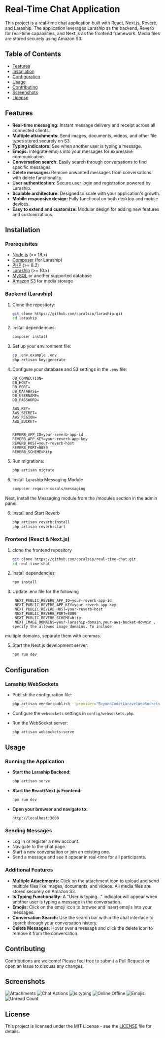 # Real-Time Chat Application

This project is a real-time chat application built with React, Next.js, Reverb, and Laraship. The application leverages Laraship as the backend, Reverb for real-time capabilities, and Next.js as the frontend framework. Media files are stored securely using Amazon S3.


## Table of Contents

- [Features](#features)
- [Installation](#installation)
- [Configuration](#configuration)
- [Usage](#usage)
- [Contributing](#contributing)
- [Screenshots](#screenshots)
- [License](#license)

## Features

- **Real-time messaging:** Instant message delivery and receipt across all connected clients.
- **Multiple attachments:** Send images, documents, videos, and other file types stored securely on S3.
- **Typing indicators:** See when another user is typing a message.
- **Emojis:** Integrate emojis into your messages for expressive communication.
- **Conversation search:** Easily search through conversations to find specific messages.
- **Delete messages:** Remove unwanted messages from conversations with delete functionality.
- **User authentication:** Secure user login and registration powered by Laraship.
- **Scalable architecture:** Designed to scale with your application's growth.
- **Mobile responsive design:** Fully functional on both desktop and mobile devices.
- **Easy to extend and customize:** Modular design for adding new features and customizations.

## Installation

### Prerequisites

- [Node.js](https://nodejs.org/) (>= 18.x)
- [Composer](https://getcomposer.org/) (for Laraship)
- [PHP](https://www.php.net/) (>= 8.2)
- [Laraship](https://www.laraship.com/) (>= 10.x)
- [MySQL](https://www.mysql.com/) or another supported database
- [Amazon S3](https://aws.amazon.com/s3/) for media storage

### Backend (Laraship)

1. Clone the repository:
    ```bash
    git clone https://github.com/coralsio/laraship.git
    cd laraship
    ```

2. Install dependencies:
    ```bash
    composer install
    ```

3. Set up your environment file:
    ```bash
    cp .env.example .env
    php artisan key:generate
    ```

4. Configure your database and S3 settings in the `.env` file:
    ```env
    DB_CONNECTION=
    DB_HOST=
    DB_PORT=
    DB_DATABASE=
    DB_USERNAME=
    DB_PASSWORD=

    AWS_KEY=
    AWS_SECRET=
    AWS_REGION=
    AWS_BUCKET=


    REVERB_APP_ID=your-reverb-app-id
    REVERB_APP_KEY=your-reverb-app-key
    REVERB_HOST=your-reverb-host
    REVERB_PORT=8080
    REVERB_SCHEME=http

    ```

5. Run migrations:
    ```bash
    php artisan migrate
    ```

6. Install Laraship Messaging Module
    ```bash
   composer require corals/messaging
    ```
  Next, install the Messaging module from the /modules section in the admin panel.
  
6. Install and Start Reverb
    ```bash
   php artisan reverb:install
   php artisan reverb:start 
    ```


### Frontend (React & Next.js)

1. clone the frontend repository
    ```bash
    git clone https://github.com/coralsio/real-time-chat.git
    cd real-time-chat
    ```

2. Install dependencies:
    ```bash
    npm install
    ```

3. Update .env file for the following
   ```
    NEXT_PUBLIC_REVERB_APP_ID=your-reverb-app-id
    NEXT_PUBLIC_REVERB_APP_KEY=your-reverb-app-key
    NEXT_PUBLIC_REVERB_HOST=your-reverb-host    
    NEXT_PUBLIC_REVERB_PORT=8080
    NEXT_PUBLIC_REVERB_SCHEME=http
    NEXT_IMAGE_DOMAINS=your-laraship-domain,your-aws-bucket-dowmin ,  specify the allowed image domains. To include
multiple domains, separate them with commas.

5. Start the Next.js development server:
    ```bash
    npm run dev
    ```

## Configuration

### Laraship WebSockets

- Publish the configuration file:
    ```bash
    php artisan vendor:publish --provider="BeyondCode\LaravelWebSockets\WebSocketsServiceProvider" --tag="config"
    ```

- Configure the `websockets` settings in `config/websockets.php`.

- Run the WebSocket server:
    ```bash
    php artisan websockets:serve
    ```
## Usage

### Running the Application

- **Start the Laraship Backend:**
    ```bash
    php artisan serve
    ```

- **Start the React/Next.js Frontend:**
    ```bash
    npm run dev
    ```

- **Open your browser and navigate to:**
    ```
    http://localhost:3000
    ```

### Sending Messages

- Log in or register a new account.
- Navigate to the chat page.
- Start a new conversation or join an existing one.
- Send a message and see it appear in real-time for all participants.

### Additional Features

- **Multiple Attachments:** Click on the attachment icon to upload and send multiple files like images, documents, and videos. All media files are stored securely on Amazon S3.
- **Is Typing Functionality:** A "User is typing..." indicator will appear when another user is typing a message in the conversation.
- **Emojis:** Click on the emoji icon to browse and insert emojis into your messages.
- **Conversation Search:** Use the search bar within the chat interface to search through your conversation history.
- **Delete Messages:** Hover over a message and click the delete icon to remove it from the conversation.

## Contributing

Contributions are welcome! Please feel free to submit a Pull Request or open an Issue to discuss any changes.

## Screenshots

![Attachments](screenshots/attachements.png)
![Chat Actions](screenshots/chat-actions.png)
![is typing ](screenshots/is-typing-detection.png)
![Online Offline](screenshots/online-offline.png)
![Emojis](screenshots/support-emojies.png)
![Unread Count](screenshots/unread-count.png)

## License

This project is licensed under the MIT License - see the [LICENSE](LICENSE) file for details.
